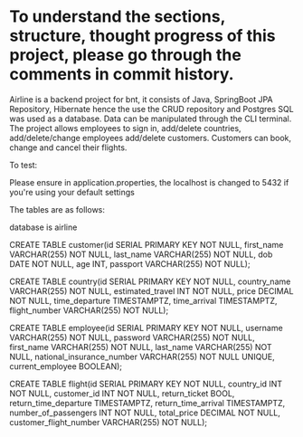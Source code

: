 # To understand the sections, structure, thought progress of this project, please go through the comments in commit history. 

Airline is a backend project for bnt, it consists of Java, SpringBoot JPA Repository, Hibernate hence the use the CRUD repository and Postgres SQL was used as a database.
Data can be manipulated through the CLI terminal. 
The project allows employees to sign in, add/delete countries, add/delete/change employees add/delete customers.
Customers can book, change and cancel their flights. 


To test:

Please ensure in application.properties, the localhost is changed to 5432 if you're using your default settings

The tables are as follows: 

database is airline

CREATE TABLE customer(id SERIAL PRIMARY KEY NOT NULL, first_name VARCHAR(255) NOT NULL, last_name VARCHAR(255) NOT NULL, dob DATE NOT NULL, age INT, passport VARCHAR(255) NOT NULL);

CREATE TABLE country(id SERIAL PRIMARY KEY NOT NULL, country_name VARCHAR(255) NOT NULL, estimated_travel INT NOT NULL, price DECIMAL NOT NULL, time_departure TIMESTAMPTZ, time_arrival TIMESTAMPTZ, flight_number VARCHAR(255) NOT NULL);

CREATE TABLE employee(id SERIAL PRIMARY KEY NOT NULL, username VARCHAR(255) NOT NULL, password VARCHAR(255) NOT NULL, first_name VARCHAR(255) NOT NULL, last_name VARCHAR(255) NOT NULL, national_insurance_number VARCHAR(255) NOT NULL UNIQUE, current_employee BOOLEAN);

CREATE TABLE flight(id SERIAL PRIMARY KEY NOT NULL, country_id INT NOT NULL, customer_id INT NOT NULL,  return_ticket BOOL, return_time_departure TIMESTAMPTZ, return_time_arrival TIMESTAMPTZ, number_of_passengers INT NOT NULL, total_price DECIMAL NOT NULL, customer_flight_number VARCHAR(255) NOT NULL);

